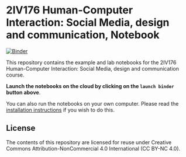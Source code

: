 # 2IV176 Human-Computer Interaction: Social Media, design and communication, Notebook

[![Binder](https://mybinder.org/badge_logo.svg)](https://mybinder.org/v2/gh/2IV176/textmining_jupyter.git/master)

This repository contains the example and lab notebooks for the 2IV176 Human-Computer Interaction: Social Media, design and communication course.


**Launch the notebooks on the cloud by clicking on the `launch binder` button above**.

You can also run the notebooks on your own computer. Please read the [installation instructions](INSTALL.md) if you wish to do this.

## License

The contents of this repository are licensed for reuse under Creative Commons Attribution-NonCommercial 4.0 International (CC BY-NC 4.0).

